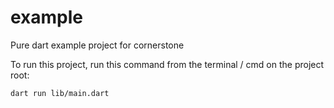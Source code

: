# example

Pure dart example project for cornerstone

To run this project, run this command from the terminal / cmd on the project root:

```sh
dart run lib/main.dart
```